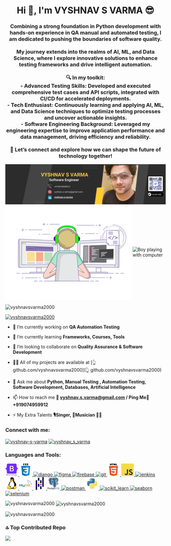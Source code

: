 <h1 align="center">Hi 👋, I'm VYSHNAV S VARMA 😎</h1>

<h3 align="center">
  Combining a strong foundation in Python development with hands-on experience in QA manual and automated testing, I am dedicated to pushing the boundaries of software quality.<br><br>
  My journey extends into the realms of AI, ML, and Data Science, where I explore innovative solutions to enhance testing frameworks and drive intelligent automation.<br><br>
  🔍 <strong>In my toolkit:</strong><br>
  - <strong>Advanced Testing Skills:</strong> Developed and executed comprehensive test cases and API scripts, integrated with CI/CD for accelerated deployments.<br>
  - <strong>Tech Enthusiast:</strong> Continuously learning and applying AI, ML, and Data Science techniques to optimize testing processes and uncover actionable insights.<br>
  - <strong>Software Engineering Background:</strong> Leveraged my engineering expertise to improve application performance and data management, driving efficiency and reliability.<br><br>
  🚀 <strong>Let’s connect and explore how we can shape the future of technology together!</strong>
</h3>

<img align="center" alt="Banner" src="Vyshnav-s-varma-banner-PNG.png">

<div style="display: flex; justify-content: space-between; align-items: center;">
  <img src="https://raw.githubusercontent.com/devSouvik/devSouvik/master/gif3.gif" alt="Coding" width="400" style="flex: 1; max-width: 400px; margin-right: auto;">
  <img src="https://media.giphy.com/media/3o7qE1YN7aBOFPRw8E/giphy.gif" alt="Boy playing with computer" width="400" style="flex: 1; max-width: 400px; margin-left: auto;">
</div>
<p align="left"> <img src="https://komarev.com/ghpvc/?username=vyshnavsvarma2000&label=Profile%20views&color=0e75b6&style=flat" alt="vyshnavsvarma2000" /> </p>

<p align="left"> <a href="https://github.com/ryo-ma/github-profile-trophy"><img src="https://github-profile-trophy.vercel.app/?username=vyshnavsvarma2000" alt="vyshnavsvarma2000" /></a> </p>

- 🔭 I’m currently working on **QA Automation Testing**

- 🌱 I’m currently learning **Frameworks, Courses, Tools**

- 👯 I’m looking to collaborate on **Quality Assurance & Software Development**

- 👨‍💻 All of my projects are available at [👆 github.com/vyshnavsvarma2000](👆 github.com/vyshnavsvarma2000)

- 💬 Ask me about **Python, Manual Testing , Automation Testing, Software Development, Databases, Artificial Intelligence**

- 📫 How to reach me **📩 vyshnav.s.varma@gmail.com / Ping Me📲 +919074959912**

- ⚡ My Extra Talents **🎙️Singer, 🎹Musician 🎵🎼**

<h3 align="left">Connect with me:</h3>
<p align="left">
<a href="https://linkedin.com/in/vyshnav-s-varma" target="blank"><img align="center" src="https://raw.githubusercontent.com/rahuldkjain/github-profile-readme-generator/master/src/images/icons/Social/linked-in-alt.svg" alt="vyshnav-s-varma" height="30" width="40" /></a>
<a href="https://instagram.com/vyshnav_s_varma" target="blank"><img align="center" src="https://raw.githubusercontent.com/rahuldkjain/github-profile-readme-generator/master/src/images/icons/Social/instagram.svg" alt="vyshnav_s_varma" height="30" width="40" /></a>
</p>

<h3 align="left">Languages and Tools:</h3>
<p align="left"> <a href="https://getbootstrap.com" target="_blank" rel="noreferrer"> <img src="https://raw.githubusercontent.com/devicons/devicon/master/icons/bootstrap/bootstrap-plain-wordmark.svg" alt="bootstrap" width="40" height="40"/> </a> <a href="https://www.w3schools.com/css/" target="_blank" rel="noreferrer"> <img src="https://raw.githubusercontent.com/devicons/devicon/master/icons/css3/css3-original-wordmark.svg" alt="css3" width="40" height="40"/> </a> <a href="https://www.djangoproject.com/" target="_blank" rel="noreferrer"> <img src="https://cdn.worldvectorlogo.com/logos/django.svg" alt="django" width="40" height="40"/> </a> <a href="https://www.figma.com/" target="_blank" rel="noreferrer"> <img src="https://www.vectorlogo.zone/logos/figma/figma-icon.svg" alt="figma" width="40" height="40"/> </a> <a href="https://firebase.google.com/" target="_blank" rel="noreferrer"> <img src="https://www.vectorlogo.zone/logos/firebase/firebase-icon.svg" alt="firebase" width="40" height="40"/> </a> <a href="https://git-scm.com/" target="_blank" rel="noreferrer"> <img src="https://www.vectorlogo.zone/logos/git-scm/git-scm-icon.svg" alt="git" width="40" height="40"/> </a> <a href="https://www.w3.org/html/" target="_blank" rel="noreferrer"> <img src="https://raw.githubusercontent.com/devicons/devicon/master/icons/html5/html5-original-wordmark.svg" alt="html5" width="40" height="40"/> </a> <a href="https://developer.mozilla.org/en-US/docs/Web/JavaScript" target="_blank" rel="noreferrer"> <img src="https://raw.githubusercontent.com/devicons/devicon/master/icons/javascript/javascript-original.svg" alt="javascript" width="40" height="40"/> </a> <a href="https://www.jenkins.io" target="_blank" rel="noreferrer"> <img src="https://www.vectorlogo.zone/logos/jenkins/jenkins-icon.svg" alt="jenkins" width="40" height="40"/> </a> <a href="https://www.linux.org/" target="_blank" rel="noreferrer"> <img src="https://raw.githubusercontent.com/devicons/devicon/master/icons/linux/linux-original.svg" alt="linux" width="40" height="40"/> </a> <a href="https://www.mysql.com/" target="_blank" rel="noreferrer"> <img src="https://raw.githubusercontent.com/devicons/devicon/master/icons/mysql/mysql-original-wordmark.svg" alt="mysql" width="40" height="40"/> </a> <a href="https://pandas.pydata.org/" target="_blank" rel="noreferrer"> <img src="https://raw.githubusercontent.com/devicons/devicon/2ae2a900d2f041da66e950e4d48052658d850630/icons/pandas/pandas-original.svg" alt="pandas" width="40" height="40"/> </a> <a href="https://www.postgresql.org" target="_blank" rel="noreferrer"> <img src="https://raw.githubusercontent.com/devicons/devicon/master/icons/postgresql/postgresql-original-wordmark.svg" alt="postgresql" width="40" height="40"/> </a> <a href="https://postman.com" target="_blank" rel="noreferrer"> <img src="https://www.vectorlogo.zone/logos/getpostman/getpostman-icon.svg" alt="postman" width="40" height="40"/> </a> <a href="https://www.python.org" target="_blank" rel="noreferrer"> <img src="https://raw.githubusercontent.com/devicons/devicon/master/icons/python/python-original.svg" alt="python" width="40" height="40"/> </a> <a href="https://scikit-learn.org/" target="_blank" rel="noreferrer"> <img src="https://upload.wikimedia.org/wikipedia/commons/0/05/Scikit_learn_logo_small.svg" alt="scikit_learn" width="40" height="40"/> </a> <a href="https://seaborn.pydata.org/" target="_blank" rel="noreferrer"> <img src="https://seaborn.pydata.org/_images/logo-mark-lightbg.svg" alt="seaborn" width="40" height="40"/> </a> <a href="https://www.selenium.dev" target="_blank" rel="noreferrer"> <img src="https://raw.githubusercontent.com/detain/svg-logos/780f25886640cef088af994181646db2f6b1a3f8/svg/selenium-logo.svg" alt="selenium" width="40" height="40"/> </a> </p>

<p><img align="left" src="https://github-readme-stats.vercel.app/api/top-langs?username=vyshnavsvarma2000&show_icons=true&locale=en&layout=compact" alt="vyshnavsvarma2000" /></p>

<p>&nbsp;<img align="center" src="https://github-readme-stats.vercel.app/api?username=vyshnavsvarma2000&show_icons=true&locale=en" alt="vyshnavsvarma2000" /></p>

<p><img align="center" src="https://github-readme-streak-stats.herokuapp.com/?user=vyshnavsvarma2000&" alt="vyshnavsvarma2000" /></p>

### 🔝 Top Contributed Repo
![](https://github-contributor-stats.vercel.app/api?username=vyshnavsvarma2000&limit=5&theme=flat&combine_all_yearly_contributions=true)
